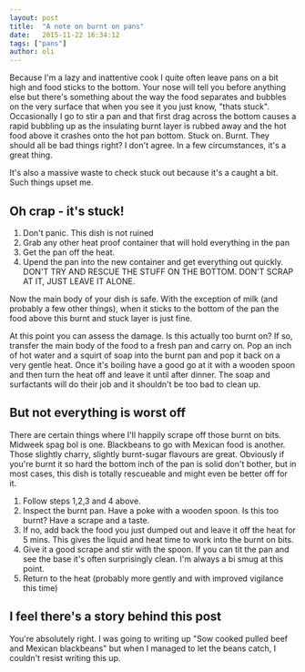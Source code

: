 ```yaml
---
layout: post
title:  "A note on burnt on pans"
date:   2015-11-22 16:34:12
tags: ["pans"]
author: oli
---
```


Because I'm a lazy and inattentive cook I quite often leave pans on a bit high and food sticks to the bottom.  Your nose will tell you before anything else but there's something about the way the food separates and bubbles on the very surface that when you see it you just know, "thats stuck".  Occasionally I go to stir a pan and that first drag across the bottom causes a rapid bubbling up as the insulating burnt layer is rubbed away and the hot food above it crashes onto the hot pan bottom.  Stuck on. Burnt.  They should all be bad things right?  I don't agree.  In a few circumstances, it's a great thing.

It's also a massive waste to check stuck out because it's a caught a bit.  Such things upset me.

## Oh crap - it's stuck!

1. Don't panic.  This dish is not ruined
2. Grab any other heat proof container that will hold everything in the pan
3. Get the pan off the heat.
4. Upend the pan into the new container and get everything out quickly.  DON'T TRY AND RESCUE THE STUFF ON THE BOTTOM. DON'T SCRAP AT IT, JUST LEAVE IT ALONE.

Now the main body of your dish is safe.  With the exception of milk (and probably a few other things), when it sticks to the bottom of the pan the food above this burnt and stuck layer is just fine. 

At this point you can assess the damage.  Is this actually too burnt on? If so, transfer the main body of the food to a fresh pan and carry on.  Pop an inch of hot water and a squirt of soap into the burnt pan and pop it back on a very gentle heat.  Once it's boiling have a good go at it with a wooden spoon and then turn the heat off and leave it until after dinner.  The soap and surfactants will do their job and it shouldn't be too bad to clean up.

## But not everything is worst off

There are certain things where I'll happily scrape off those burnt on bits.  Midweek spag bol is one.  Blackbeans to go with Mexican food is another.  Those slightly charry, slightly burnt-sugar flavours are great.  Obviously if you're burnt it so hard the bottom inch of the pan is solid don't bother, but in most cases, this dish is totally rescueable and might even be better off for it.

1. Follow steps 1,2,3 and 4 above.  
2. Inspect the burnt pan.  Have a poke with a wooden spoon.  Is this too burnt?  Have a scrape and a taste.
3. If no, add back the food you just dumped out and leave it off the heat for 5 mins.  This gives the liquid and heat time to work into the burnt on bits.
4. Give it a good scrape and stir with the spoon.  If you can tit the pan and see the base it's often surprisingly clean.  I'm always a bi smug at this point.
5. Return to the heat (probably more gently and with improved vigilance this time)


## I feel there's a story behind this post

You're absolutely right.  I was going to writing up "Sow cooked pulled beef and Mexican blackbeans" but when I managed to let the beans catch, I couldn't resist writing this up.  
